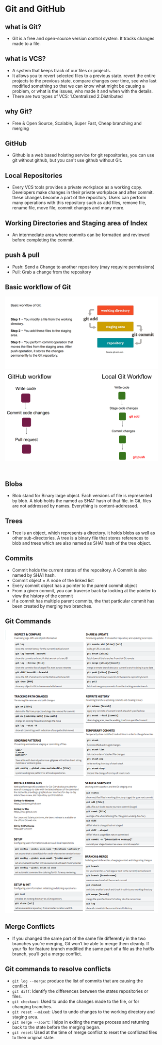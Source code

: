 # Git and GitHub 
## what is Git?
   - Git is a free and open-source version control system. It tracks changes made to a file.

## what is VCS?
   - A system that keeps track of our files or projects.
   - It allows you to revert selected files to a previous state.
    revert the entire projects to the previous state, compare changes over time, see who last modified something so that we can know what might be causing a problem, or what is the issues, who made it and when with the details.
   - There are two types of VCS:  1.Centralized  2.Distributed 

## why Git? 
- Free & Open Source, Scalable, Super Fast, Cheap branching and merging 

## GitHub 
- Github is a web based hoisting service for git repositories, you can use git without github, but you can't use github without Git.

## Local Repositories
- Every VCS tools provides a private workplace as a working copy. Developers make changes in their private workplace and after commit. these changes become a part of the repository. Users can perform many operations with this repository such as add files, remove file, rename file, move file, commit changes and many more.

## Working Directories and Staging area of Index
- An intermediate area where commits can be formatted and reviewed before completing the commit.

## push & pull
- Push: Send a Change to another repository (may requyire permissions)
- Pull: Grab a change from the repository

## Basic workflow of Git
   ![](../week_0/images/git%20workflow.png)
![](../week_0/images/git_github_workflow.png)

</br> 

## Blobs 
- Blob stand for Binary large object. Each versions of file is represented by blob. A blob holds the named as SHAT hash of that file. in Git, files are not addressed by names. Everything is content-addressed.

## Trees 
- Tree is an object, which represents a directory. it holds blobs as well as other sub-directories. A tree is a binary file that stores references to blob and trees which are also named as SHA1 hash of the tree object.

## Commits
- Commit holds the current states of the repository. A Commit is also named by SHA1 hash.
- Commit object = A node of the linked list 
- Every commit object has a pointer to the parent commit object
- From a given commit, you can traverse back by looking at the pointer to view the history of the commit
- if a commit has multiple parent commits, the that particular commit has been created by merging two branches.


## Git Commands 
![](../week_0/images/git%20commands2.png)
![](../week_0/images/git_commands.png)



## Merge Conflicts
- If you changed the same part of the same file differently in the two branches you’re merging, Git won’t be able to merge them cleanly. If your fix for feature branch modified the same part of a file as the hotfix branch, you’ll get a merge conflict.

## Git commands to resolve conflicts
- `git log --merge`: produce the list of commits that are causing the conflict.
- `git diff`: Identify the differences between the states repositories or files.
- `git checkout`: Used to undo the changes made to the file, or for
changing branches.
- `git reset --mixed`: Used to undo changes to the working directory and staging area.
- `git merge --abort`: Helps in exiting the merge process and returning back to the state before the merging began.
- `git reset`: Used at the time of merge conflict to reset the conflicted files to their original state.

